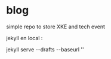 blog
====

simple repo to store XKE and tech event


jekyll en local :

  jekyll serve --drafts --baseurl ''
 
